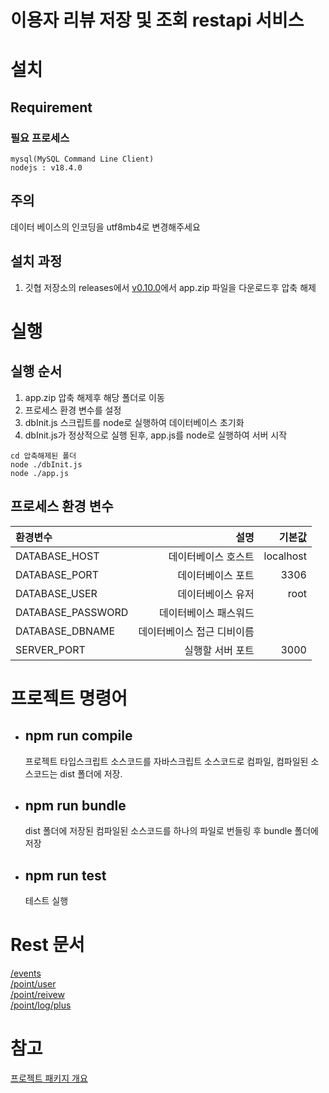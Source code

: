# 이용자 리뷰 저장 및 조회 restapi 서비스  
# 설치
## Requirement
### 필요 프로세스
```
mysql(MySQL Command Line Client)
nodejs : v18.4.0
```
## 주의
데이터 베이스의 인코딩을 utf8mb4로 변경해주세요
## 설치 과정
1. 깃협 저장소의 releases에서 [v0.10.0](https://github.com/DevSanso/MileageSerivce/releases/tag/v0.10.0)에서 app.zip 파일을 다운로드후 압축 해제 

# 실행
## 실행 순서
1. app.zip 압축 해제후 해당 폴더로 이동
2. 프로세스 환경 변수를 설정
3. dbInit.js 스크립트를 node로 실행하여 데이터베이스 초기화 
4. dbInit.js가 정상적으로 실행 된후, app.js를 node로 실행하여 서버 시작

```
cd 압축해제된 폴더
node ./dbInit.js
node ./app.js
```
## 프로세스 환경 변수
|환경변수 | 설명 | 기본값 |
| :----------- | --------: | ---------: |
|DATABASE_HOST|데이터베이스 호스트|localhost|
|DATABASE_PORT|데이터베이스 포트|3306|
|DATABASE_USER|데이터베이스 유저|root|
|DATABASE_PASSWORD|데이터베이스 패스워드||
|DATABASE_DBNAME|데이터베이스 접근 디비이름||
|SERVER_PORT|실행할 서버 포트|3000|





# 프로젝트 명령어
* ## npm run compile
   프로젝트 타입스크립트 소스코드를 자바스크립트 소스코드로 컴파일, 컴파일된 소스코드는 dist 폴더에 저장.

* ## npm run bundle
   dist 폴더에 저장된 컴파일된 소스코드를 하나의 파일로 번들링 후 bundle 폴더에 저장
* ## npm run test
   테스트 실행



# Rest 문서  
[/events](./docs/rest/events.md)  
[/point/user](./docs/rest/point_user.md)  
[/point/reivew](./docs/rest/point_review.md)  
[/point/log/plus](./docs/rest/point_log_plus.md)
  
# 참고
[프로젝트 패키지 개요](docs/project.md)








